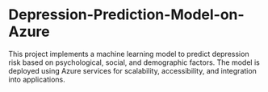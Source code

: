 # Depression-Prediction-Model-on-Azure
This project implements a machine learning model to predict depression risk based on psychological, social, and demographic factors. The model is deployed using Azure services for scalability, accessibility, and integration into applications.
